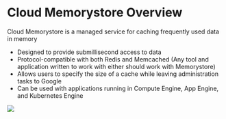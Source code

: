 # Cloud Memorystore Overview

Cloud Memorystore is a managed service for caching frequently used data in memory 

* Designed to provide submillisecond access to data
* Protocol-compatible with both Redis and Memcached (Any tool and application written to work with either should work with Memorystore)
* Allows users to specify the size of a cache while leaving administration tasks to Google
* Can be used with applications running in Compute Engine, App Engine, and Kubernetes Engine

![](https://github.com/JonmarCorpuz/SecondBrain/blob/main/Assets/Whitespace.png)


